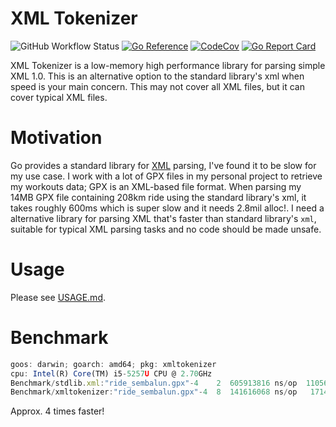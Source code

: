 # XML Tokenizer

![GitHub Workflow Status](https://github.com/muktihari/xmltokenizer/workflows/CI/badge.svg)
[![Go Reference](https://pkg.go.dev/badge/github.com/muktihari/xmltokenizer.svg)](https://pkg.go.dev/github.com/muktihari/xmltokenizer)
[![CodeCov](https://codecov.io/gh/muktihari/xmltokenizer/branch/master/graph/badge.svg)](https://codecov.io/gh/muktihari/xmltokenizer)
[![Go Report Card](https://goreportcard.com/badge/github.com/muktihari/xmltokenizer)](https://goreportcard.com/report/github.com/muktihari/xmltokenizer)

XML Tokenizer is a low-memory high performance library for parsing simple XML 1.0. This is an alternative option to the standard library's xml when speed is your main concern. This may not cover all XML files, but it can cover typical XML files.

# Motivation

Go provides a standard library for [XML](https://pkg.go.dev/encoding/xml) parsing, I've found it to be slow for my use case. I work with a lot of GPX files in my personal project to retrieve my workouts data; GPX is an XML-based file format. When parsing my 14MB GPX file containing 208km ride using the standard library's xml, it takes roughly 600ms which is super slow and it needs 2.8mil alloc!. I need a alternative library for parsing XML that's faster than standard library's `xml`, suitable for typical XML parsing tasks and no code should be made unsafe.

# Usage

Please see [USAGE.md](./docs/USAGE.md).

# Benchmark

```js
goos: darwin; goarch: amd64; pkg: xmltokenizer
cpu: Intel(R) Core(TM) i5-5257U CPU @ 2.70GHz
Benchmark/stdlib.xml:"ride_sembalun.gpx"-4    2  605913816 ns/op  110562568 B/op  2806823 allocs/op
Benchmark/xmltokenizer:"ride_sembalun.gpx"-4  8  141616068 ns/op   17143609 B/op       85 allocs/op
```

Approx. 4 times faster!
